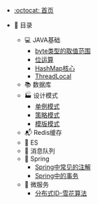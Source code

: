 - [:octocat: 首页](/README)
- :memo: 目录

  - 💻 JAVA基础
    - [byte类型的取值范围](https://sunhhw.github.io/#/md/idea-plugin/java基础/2022-03-12-byte类型的取值范围.md)
    - [位运算](https://sunhhw.github.io/#/md/idea-plugin/java基础/2022-02-12-位运算.md)
    - [HashMap核心](https://sunhhw.github.io/#/md/idea-plugin/java基础/2022-03-12-HashMap.md)
    - [ThreadLocal](https://sunhhw.github.io/#/md/idea-plugin/java基础/2022-03-19-ThreadLocal.md)
  - 📚 数据库
  - 🏭 设计模式
    - [单例模式](https://sunhhw.github.io/#/md/idea-plugin/设计模式/2022-03-08-单例模式.md)
    - [策略模式](https://sunhhw.github.io/#/md/idea-plugin/设计模式/2022-03-08-策略模式.md)
    - [模版模式](https://sunhhw.github.io/#/md/idea-plugin/设计模式/2022-03-09-模版模式.md)
  - 📬 Redis缓存
  - 💼 ES
  - 🚌 消息队列
  - 🌿 Spring
    - [Spring中常见的注解]( https://sunhhw.github.io/#/md/idea-plugin/spring/2022-03-06-Spring中常见注解.md )
    - [Spring中的事务](https://sunhhw.github.io/#/md/idea-plugin/spring/2022-03-06-Spring中事务问题.md)
  - :leaves: 微服务
    - [分布式ID-雪花算法](https://sunhhw.github.io/#/md/idea-plugin/微服务/2022-03-08-雪花算法.md)


